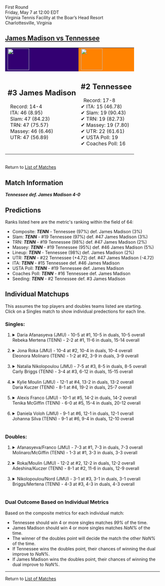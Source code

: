 First Round  
Friday, May 7 at 12:00 EDT  
Virginia Tennis Facility at the Boar’s Head Resort  
Charlottesville, Virginia  
## [James Madison vs Tennessee](https://www.ncaa.com/game/5833665)  

<table><tr style="background-color: #d9d9d9 !important"><td style="background-color: #330072 !important"><img src="https://www.ncaa.com/sites/default/files/images/logos/schools/j/james-madison.70.png" width="70" height="70" /></td><td style="background-color: #FF8200 !important"><img src="https://www.ncaa.com/sites/default/files/images/logos/schools/t/tennessee.70.png" width="70" height="70" /></td></tr><tr>
<td>  

<h2>#3 James Madison</h2>  
&nbsp; Record: 14-4<br>  
&nbsp; ITA: 46 (8.95)<br>  
&nbsp; Slam: 47 (84.23)<br>  
&nbsp; TRN: 47 (75.57)<br>  
&nbsp; Massey: 46 (6.46)<br>  
&nbsp; UTR: 47 (56.89)<br>  
<br>  

</td>
<td>  

<h2>#2 Tennessee</h2>  
&nbsp; Record: 17-8<br>  
&#10004; ITA: 15 (46.78)<br>  
&#10004; Slam: 19 (90.43)<br>  
&#10004; TRN: 19 (82.73)<br>  
&#10004; Massey: 19 (7.80)<br>  
&#10004; UTR: 22 (61.61)<br>  
&#10004; USTA Poll: 19<br>  
&#10004; Coaches Poll: 16<br>  
<br>  

</td>
</tr></table>  


<br>Return to [List of Matches](../index.md)  

## Match Information  
***Tennessee def. James Madison 4-0***  

## Predictions  

Ranks listed here are the metric's ranking within the field of 64:  
- Composite: ***TENN*** - Tennessee (97%) def. James Madison (3%)  
- Slam: ***TENN*** - #19 Tennessee (97%) def. #47 James Madison (3%)  
- TRN: ***TENN*** - #19 Tennessee (98%) def. #47 James Madison (2%)  
- Massey: ***TENN*** - #19 Tennessee (95%) def. #46 James Madison (5%)  
- Lineup: ***TENN*** - Tennessee (98%) def. James Madison (2%)  
- UTR: ***TENN*** - #22 Tennessee (+4.72) def. #47 James Madison (-4.72)  
- ITA: ***TENN*** - #15 Tennessee def. #46 James Madison  
- USTA Poll: ***TENN*** - #19 Tennessee def. James Madison  
- Coaches Poll: ***TENN*** - #16 Tennessee def. James Madison  
- Seeding: ***TENN*** - #2 Tennessee def. #3 James Madison  

## Individual Matchups  
This assumes the top players and doubles teams listed are starting.  
Click on a Singles match to show individual predections for each line.  

### Singles:  

<ol>
<li><details>
<summary markdown="span">Daria Afanasyeva (JMU) - 10-5 at #1, 10-5 in duals, 10-5 overall<br>Rebeka Mertena (TENN) - 2-2 at #1, 11-6 in duals, 15-14 overall</summary>
<h4>Predictions</h4><ul>
<li>Composite: <b><i>TENN</i></b> - Mertena (73%) def. Afanasyeva (27%)</li>  
<li>Slam: <b><i>TENN</i></b> - Mertena (62%) def. Afanasyeva (38%)</li>  
<li>TRN: <b><i>TENN</i></b> - Mertena (67%) def. Afanasyeva (33%)</li>  
<li>Massey: <b><i>TENN</i></b> - Mertena (74%) def. Afanasyeva (26%)</li>  
<li>UTR: <b><i>TENN</i></b> - Mertena (91%) def. Afanasyeva (9%)</li>  
<li>ITA: <b><i>TENN</i></b> - Mertena (7.45) def. Afanasyeva (2.51)</li>  
</ul>
</details>&nbsp;</li>
<li><details>
<summary markdown="span">Jona Roka (JMU) - 10-4 at #2, 10-4 in duals, 10-4 overall<br>Eleonora Molinaro (TENN) - 1-2 at #2, 3-9 in duals, 3-9 overall</summary>
<h4>Predictions</h4><ul>
<li>Composite: <b><i>TENN</i></b> - Molinaro (82%) def. Roka (18%)</li>  
<li>Slam: <b><i>TENN</i></b> - Molinaro (85%) def. Roka (15%)</li>  
<li>TRN: <b><i>TENN</i></b> - Molinaro (84%) def. Roka (16%)</li>  
<li>Massey: <b><i>TENN</i></b> - Molinaro (67%) def. Roka (33%)</li>  
<li>UTR: <b><i>TENN</i></b> - Molinaro (92%) def. Roka (8%)</li>  
<li>ITA: <b><i>TENN</i></b> - Molinaro (5.46) def. Roka (2.41)</li>  
</ul>
</details>&nbsp;</li>
<li><details>
<summary markdown="span">Natalia Nikolopoulou (JMU) - 7-5 at #3, 8-5 in duals, 8-5 overall<br>Carly Briggs (TENN) - 3-4 at #3, 6-12 in duals, 15-15 overall</summary>
<h4>Predictions</h4><ul>
<li>Composite: <b><i>TENN</i></b> - Briggs (93%) def. Nikolopoulou (7%)</li>  
<li>Slam: <b><i>TENN</i></b> - Briggs (95%) def. Nikolopoulou (5%)</li>  
<li>TRN: <b><i>TENN</i></b> - Briggs (94%) def. Nikolopoulou (6%)</li>  
<li>Massey: <b><i>TENN</i></b> - Briggs (87%) def. Nikolopoulou (13%)</li>  
<li>UTR: <b><i>TENN</i></b> - Briggs (95%) def. Nikolopoulou (5%)</li>  
<li>ITA: <b><i>TENN</i></b> - Briggs (8.89) def. Nikolopoulou (2.10)</li>  
</ul>
</details>&nbsp;</li>
<li><details>
<summary markdown="span">Kylie Moulin (JMU) - 12-1 at #4, 13-2 in duals, 13-2 overall<br>Daria Kuczer (TENN) - 8-1 at #4, 19-2 in duals, 25-7 overall</summary>
<h4>Predictions</h4><ul>
<li>Composite: <b><i>TENN</i></b> - Kuczer (89%) def. Moulin (11%)</li>  
<li>Slam: <b><i>TENN</i></b> - Kuczer (90%) def. Moulin (10%)</li>  
<li>TRN: <b><i>TENN</i></b> - Kuczer (91%) def. Moulin (9%)</li>  
<li>Massey: <b><i>TENN</i></b> - Kuczer (85%) def. Moulin (15%)</li>  
<li>UTR: <b><i>TENN</i></b> - Kuczer (91%) def. Moulin (9%)</li>  
<li>ITA: <b><i>TENN</i></b> - Kuczer (3.41) def. Moulin (3.15)</li>  
</ul>
</details>&nbsp;</li>
<li><details>
<summary markdown="span">Alexis Franco (JMU) - 10-1 at #5, 14-2 in duals, 14-2 overall<br>Tenika McGiffin (TENN) - 6-0 at #5, 15-4 in duals, 20-12 overall</summary>
<h4>Predictions</h4><ul>
<li>Composite: <b><i>TENN</i></b> - McGiffin (80%) def. Franco (20%)</li>  
<li>Slam: <b><i>TENN</i></b> - McGiffin (86%) def. Franco (14%)</li>  
<li>TRN: <b><i>TENN</i></b> - McGiffin (79%) def. Franco (21%)</li>  
<li>Massey: <b><i>TENN</i></b> - McGiffin (68%) def. Franco (32%)</li>  
<li>UTR: <b><i>TENN</i></b> - McGiffin (88%) def. Franco (12%)</li>  
<li>ITA: <b><i>JMU</i></b> - Franco (3.01) def. McGiffin (1.61)</li>  
</ul>
</details>&nbsp;</li>
<li><details>
<summary markdown="span">Daniela Voloh (JMU) - 9-1 at #6, 12-1 in duals, 12-1 overall<br>Johanna Silva (TENN) - 9-1 at #6, 9-4 in duals, 12-10 overall</summary>
<h4>Predictions</h4><ul>
<li>Composite: <b><i>TENN</i></b> - Silva (85%) def. Voloh (15%)</li>  
<li>Slam: <b><i>TENN</i></b> - Silva (90%) def. Voloh (10%)</li>  
<li>TRN: <b><i>TENN</i></b> - Silva (87%) def. Voloh (13%)</li>  
<li>Massey: <b><i>TENN</i></b> - Silva (78%) def. Voloh (22%)</li>  
<li>UTR: <b><i>TENN</i></b> - Silva (86%) def. Voloh (14%)</li>  
<li>ITA: <b><i>JMU</i></b> - Voloh (3.50) def. Silva (1.85)</li>  
</ul>
</details>&nbsp;</li>
</ol>

### Doubles:  

<ol>
<li><details>
<summary markdown="span">Afanasyeva/Franco (JMU) - 7-3 at #1, 7-3 in duals, 7-3 overall<br>Molinaro/McGiffin (TENN) - 1-3 at #1, 3-3 in duals, 3-3 overall</summary>
<br>Sorry, we don't have any metrics for this match
</details>&nbsp;</li>
<li><details>
<summary markdown="span">Roka/Moulin (JMU) - 12-2 at #2, 12-2 in duals, 12-2 overall<br>Adeshina/Kuczer (TENN) - 8-1 at #2, 11-6 in duals, 12-9 overall</summary>
<br>Sorry, we don't have any metrics for this match
</details>&nbsp;</li>
<li><details>
<summary markdown="span">Nikolopoulou/Nord (JMU) - 3-1 at #3, 3-1 in duals, 3-1 overall<br>Briggs/Mertena (TENN) - 4-3 at #3, 4-3 in duals, 4-3 overall</summary>
<br>Sorry, we don't have any metrics for this match
</details>&nbsp;</li>
</ol>

### Dual Outcome Based on Individual Metrics  
  
Based on the composite metrics for each individual match:  
- Tennessee should win 4 or more singles matches _99%_ of the time.  
- James Madison should win 4 or more singles matches _NaN%_ of the time.  
- The winner of the doubles point will decide the match the other _NaN%_ of the time.  
- If Tennessee wins the doubles point, their chances of winning the dual improve to _NaN%_.  
- If James Madison wins the doubles point, their chances of winning the dual improve to _NaN%_.  
  
------

Return to [List of Matches](../index.md)  
